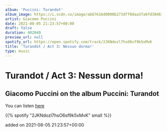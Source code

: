```yaml
---
album: 'Puccini: Turandot'
album_image: https://i.scdn.co/image/ab67616d0000b273dff0daa3fa6fd30461991dec
artist: Giacomo Puccini
date: 2021-08-05 21:23:57+00:00
draft: false
duration: 402040
preview_url: null
spotify_url: https://open.spotify.com/track/2JKNdozl7hsO6sf9k5xMvK
title: 'Turandot / Act 3: Nessun dorma!'
type: music
---
```



# Turandot / Act 3: Nessun dorma!

## Giacomo Puccini on the album Puccini: Turandot

You can listen [here](https://open.spotify.com/track/2JKNdozl7hsO6sf9k5xMvK)

{{% spotify "2JKNdozl7hsO6sf9k5xMvK" small %}}

added on 2021-08-05 21:23:57+00:00